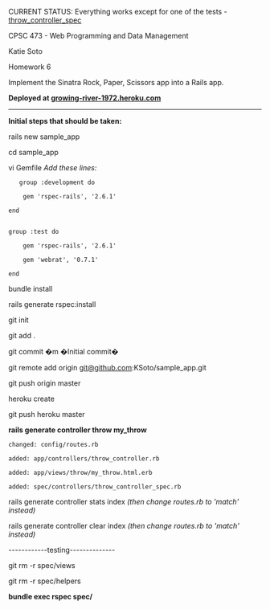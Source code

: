 CURRENT STATUS: Everything works except for one of the tests -[throw_controller_spec](https://github.com/KSoto/Rock-Paper-Scissors/blob/master/spec/controllers/throw_controller_spec.rb)

CPSC 473 - Web Programming and Data Management

Katie Soto

Homework 6

Implement the Sinatra Rock, Paper, Scissors app into a Rails app.



**Deployed at [growing-river-1972.heroku.com](http://growing-river-1972.heroku.com/)**

---------------------------------------------------------------------------------

**Initial steps that should be taken:**

rails new sample_app 

cd sample_app

vi Gemfile *Add these lines:*

       group :development do

  		gem 'rspec-rails', '2.6.1'

	end


	group :test do

  		gem 'rspec-rails', '2.6.1'

  		gem 'webrat', '0.7.1'

	end

bundle install

rails generate rspec:install

git init

git add .

git commit �m �Initial commit�

git remote add origin git@github.com:KSoto/sample_app.git

git push origin master

heroku create

git push heroku master

**rails generate controller throw my_throw**

	changed: config/routes.rb

	added: app/controllers/throw_controller.rb

	added: app/views/throw/my_throw.html.erb

	added: spec/controllers/throw_controller_spec.rb

rails generate controller stats index *(then change routes.rb to 'match' instead)*

rails generate controller clear index *(then change routes.rb to 'match' instead)*

------------testing--------------

git rm -r spec/views

git rm -r spec/helpers

**bundle exec rspec spec/**

